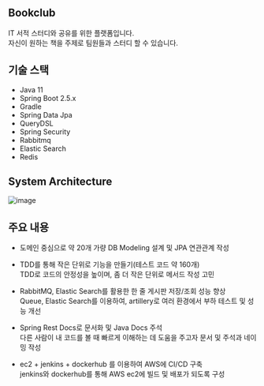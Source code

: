 ## Bookclub

IT 서적 스터디와 공유를 위한 플랫폼입니다.  
자신이 원하는 책을 주제로 팀원들과 스터디 할 수 있습니다.

## 기술 스택

- Java 11
- Spring Boot 2.5.x
- Gradle
- Spring Data Jpa
- QueryDSL
- Spring Security
- Rabbitmq
- Elastic Search
- Redis

## System Architecture

![image](https://user-images.githubusercontent.com/45138206/172886044-e773c28f-97bb-44ae-ba08-65a1df52e2c9.png)

## 주요 내용
- 도메인 중심으로 약 20개 가량 DB Modeling 설계 및 JPA 연관관계 작성  

- TDD를 통해 작은 단위로 기능을 만들기(테스트 코드 약 160개)  
TDD로 코드의 안정성을 높이며, 좀 더 작은 단위로 메서드 작성 고민

- RabbitMQ, Elastic Search를 활용한 한 줄 게시판 저장/조회 성능 향상  
Queue, Elastic Search를 이용하여, artillery로 여러 환경에서 부하 테스트 및 성능 개선
 
- Spring Rest Docs로 문서화 및 Java Docs 주석  
다른 사람이 내 코드를 볼 때 빠르게 이해하는 데 도움을 주고자 문서 및 주석과 네이밍 작성
 
- ec2 + jenkins + dockerhub 를 이용하여 AWS에 CI/CD 구축  
jenkins와 dockerhub를 통해 AWS ec2에 빌드 및 배포가 되도록 구성
